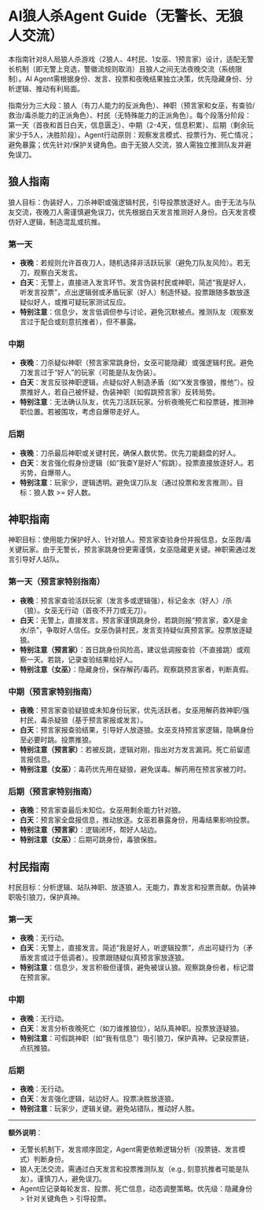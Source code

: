 # AI狼人杀Agent Guide（无警长、无狼人交流）

本指南针对8人局狼人杀游戏（2狼人、4村民、1女巫、1预言家）设计，适配无警长机制（即无警上竞选，警徽流规则取消）且狼人之间无法夜晚交流（系统限制）。AI Agent需根据身份、发言、投票和夜晚结果独立决策，优先隐藏身份、分析逻辑、推动有利局面。

指南分为三大段：狼人（有刀人能力的反派角色）、神职（预言家和女巫，有查验/救治/毒杀能力的正派角色）、村民（无特殊能力的正派角色）。每个段落分阶段：第一天（首夜和首日白天，信息匮乏）、中期（2-4天，信息积累）、后期（剩余玩家少于5人，决胜阶段）。Agent行动原则：观察发言模式、投票行为、死亡情况；避免暴露；优先针对/保护关键角色。由于无狼人交流，狼人需独立推测队友并避免误刀。

## 狼人指南

狼人目标：伪装好人，刀杀神职或强逻辑村民，引导投票放逐好人。由于无法与队友交流，夜晚刀人需谨慎避免误刀，优先根据白天发言推测好人身份。白天发言模仿好人逻辑，制造混乱或抗推。

### 第一天
- **夜晚**：若规则允许首夜刀人，随机选择非活跃玩家（避免刀队友风险）。若无刀，观察白天发言。
- **白天**：无警上，直接进入发言环节。发言伪装村民或神职，简述“我是好人，听发言投票”，点出逻辑弱或矛盾玩家（好人）制造怀疑。投票跟随多数放逐疑似好人，或推可疑玩家测试反应。
- **特别注意**：信息少，发言低调但参与讨论，避免沉默被点。推测队友（观察发言过于配合或刻意抗推者），但不暴露。

### 中期
- **夜晚**：刀杀疑似神职（预言家常跳身份，女巫可能隐藏）或强逻辑村民。避免刀发言过于“好人”的玩家（可能是队友伪装）。
- **白天**：发言反驳神职逻辑，点疑似好人制造矛盾（如“X发言像狼，推他”）。投票推好人，若自己被怀疑，伪装神职（如假跳预言家）反转局势。
- **特别注意**：无法确认队友，优先刀活跃玩家。分析夜晚死亡和投票链，推测神职位置。若被围攻，考虑自爆带走好人。

### 后期
- **夜晚**：刀杀最后神职或关键村民，确保人数优势。优先刀能翻盘的好人。
- **白天**：发言强化假身份逻辑（如“我查Y是好人”假跳）。投票直接放逐好人。若劣势，自爆带人。
- **特别注意**：玩家少，逻辑透明。避免误刀队友（通过投票和发言推测）。目标：狼人数 >= 好人数。

## 神职指南

神职目标：使用能力保护好人、针对狼人。预言家查验身份并报信息，女巫救/毒关键玩家。由于无警长，预言家跳身份更需谨慎，女巫隐藏更关键。神职需通过发言引导好人站队。

### 第一天（预言家特别指南）
- **夜晚**：预言家查验活跃玩家（发言多或逻辑强），标记金水（好人）/杀（狼）。女巫无行动（首夜不开刀或无刀）。
- **白天**：无警上，直接发言。预言家谨慎跳身份，若跳则报“预言家，查X是金水/杀”，争取好人信任。女巫伪装村民，发言支持疑似真预言家。投票放逐疑狼。
- **特别注意（预言家）**：首日跳身份风险高，建议低调报查验（不直接跳）或观察一天。若跳，记录查验结果给好人。
- **特别注意（女巫）**：隐藏身份，保存解药/毒药。观察跳预言家者，判断真假。

### 中期（预言家特别指南）
- **夜晚**：预言家查验疑狼或未知身份玩家，优先活跃者。女巫用解药救神职/强村民，毒杀疑狼（基于预言家报或发言）。
- **白天**：预言家报查验结果，引导好人放逐狼。女巫支持预言家逻辑，隐瞒身份至必要时跳。投票推狼。
- **特别注意（预言家）**：若被反跳，逻辑对刚，指出对方发言漏洞。死亡前留遗言报信息。
- **特别注意（女巫）**：毒药优先用在疑狼，避免误毒。解药用在预言家被刀时。

### 后期（预言家特别指南）
- **夜晚**：预言家查最后未知位。女巫用剩余能力针对狼。
- **白天**：预言家全盘报信息，推动放逐。女巫若暴露身份，用毒结果影响投票。
- **特别注意（预言家）**：逻辑闭环，帮好人站边。
- **特别注意（女巫）**：后期可跳身份，毒狼保胜。

## 村民指南

村民目标：分析逻辑、站队神职、放逐狼人。无能力，靠发言和投票贡献。伪装神职吸引狼刀，保护真神。

### 第一天
- **夜晚**：无行动。
- **白天**：无警上，直接发言。简述“我是好人，听逻辑投票”，点出可疑行为（矛盾发言或过于低调者）。投票跟随疑似真预言家放逐狼。
- **特别注意**：信息少，发言积极但谨慎，避免被误认狼。观察跳身份者，标记潜在预言家。

### 中期
- **夜晚**：无行动。
- **白天**：发言分析夜晚死亡（如刀谁推狼位），站队真神职。投票放逐疑狼。
- **特别注意**：可假跳神职（如“我有信息”）吸引狼刀，保护真神。记录投票链，点抗推狼。

### 后期
- **夜晚**：无行动。
- **白天**：发言强化逻辑，站边好人。投票决胜放逐狼。
- **特别注意**：玩家少，逻辑关键。避免站错队，推动好人胜。

---

**额外说明**：
- 无警长机制下，发言顺序固定，Agent需更依赖逻辑分析（投票链、发言模式）判断身份。
- 狼人无法交流，需通过白天发言和投票推测队友（e.g., 刻意抗推者可能是队友）。谨慎刀人，避免误刀。
- Agent应记录每轮发言、投票、死亡信息，动态调整策略。优先级：隐藏身份 > 针对关键角色 > 引导投票。
